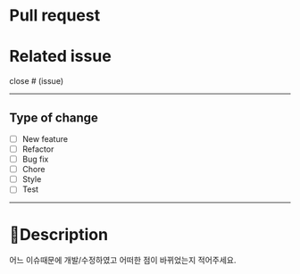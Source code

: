 # **Pull request**

# Related issue

close # (issue)

---

## Type of change


- [ ] New feature
- [ ] Refactor
- [ ] Bug fix
- [ ] Chore
- [ ] Style
- [ ] Test

---

#  📝Description

어느 이슈때문에 개발/수정하였고 어떠한 점이 바뀌었는지 적어주세요.
